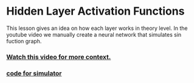 # Hidden Layer Activation Functions
This lesson gives an idea on how each layer works in theory level. In the youtube video we manually create a neural network that simulates sin fuction graph.
### <a href="https://www.youtube.com/watch?v=gmjzbpSVY1A&list=PLQVvvaa0QuDcjD5BAw2DxE6OF2tius3V3&index=5">Watch this video for more context. </a>
### <a href="./simulator"> code for simulator</a>